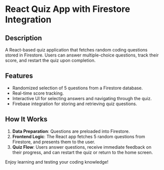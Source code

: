 # React Quiz App with Firestore Integration

## Description
A React-based quiz application that fetches random coding questions stored in Firestore. Users can answer multiple-choice questions, track their score, and restart the quiz upon completion.

## Features
- Randomized selection of 5 questions from a Firestore database.
- Real-time score tracking.
- Interactive UI for selecting answers and navigating through the quiz.
- Firebase integration for storing and retrieving quiz questions.

## How It Works
1. **Data Preparation**: Questions are preloaded into Firestore.
2. **Frontend Logic**: The React app fetches 5 random questions from Firestore, and presents them to the user.
3. **Quiz Flow**: Users answer questions, receive immediate feedback on their progress, and can restart the quiz or return to the home screen.

Enjoy learning and testing your coding knowledge!
